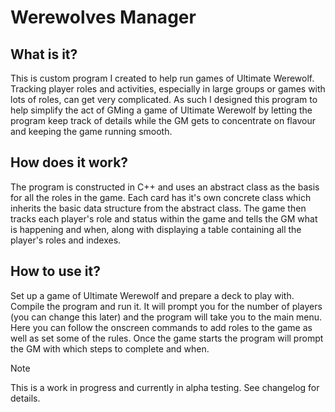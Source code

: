 # Werewolves Manager

## What is it?

This is custom program I created to help run games of Ultimate Werewolf. Tracking player roles and activities, especially in large groups or games with lots of roles, can get very complicated. As such I designed this program to help simplify the act of GMing a game of Ultimate Werewolf by letting the program keep track of details while the GM gets to concentrate on flavour and keeping the game running smooth. 

## How does it work?

The program is constructed in C++ and uses an abstract class as the basis for all the roles in the game. Each card has it's own concrete class which inherits the basic data structure from the abstract class. The game then tracks each player's role and status within the game and tells the GM what is happening and when, along with displaying a table containing all the player's roles and indexes. 

## How to use it?

Set up a game of Ultimate Werewolf and prepare a deck to play with. Compile the program and run it. It will prompt you for the number of players (you can change this later) and the program will take you to the main menu. Here you can follow the onscreen commands to add roles to the game as well as set some of the rules. Once the game starts the program will prompt the GM with which steps to complete and when.

> [!NOTE]
> This is a work in progress and currently in alpha testing. See changelog for details.
